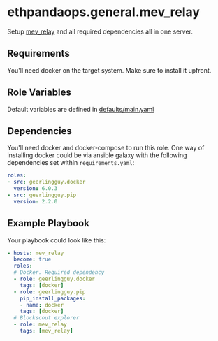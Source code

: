 # ethpandaops.general.mev_relay

Setup [mev_relay](https://github.com/flashbots/mev-boost-relay/) and all required dependencies all in one server.

## Requirements

You'll need docker on the target system. Make sure to install it upfront.

## Role Variables

Default variables are defined in [defaults/main.yaml](defaults/main.yaml)

## Dependencies

You'll need docker and docker-compose to run this role. One way of installing docker could be via ansible galaxy with the following dependencies set within `requirements.yaml`:

```yaml
roles:
- src: geerlingguy.docker
  version: 6.0.3
- src: geerlingguy.pip
  version: 2.2.0
```

## Example Playbook

Your playbook could look like this:

```yaml
- hosts: mev_relay
  become: true
  roles:
  # Docker. Required dependency
  - role: geerlingguy.docker
    tags: [docker]
  - role: geerlingguy.pip
    pip_install_packages:
    - name: docker
    tags: [docker]
  # Blockscout explorer
  - role: mev_relay
    tags: [mev_relay]
```
